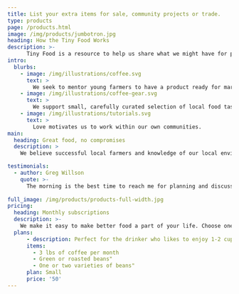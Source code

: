 ```yaml
---
title: List your extra items for sale, community projects or trade.
type: products
page: /products.html
image: /img/products/jumbotron.jpg
heading: How the Tiny Food Works
description: >-
      Tiny Food is a resource to help us share what we might have for projects and share labor and ideas in completing those projects well. 
intro:
  blurbs:
    - image: /img/illustrations/coffee.svg
      text: >
        We seek to mentor young farmers to have a product ready for market, and assist them in managing their small business to success. Please check the food hub page for your area or start one. You can contact us directly for questions.
    - image: /img/illustrations/coffee-gear.svg
      text: >
        We support small, carefully curated selection of local food tastes and cooking suggestions for every experience level.
    - image: /img/illustrations/tutorials.svg
      text: >
        Love motivates us to work within our own communities.
main:
  heading: Great food, no compromises
  description: >
    We believe successful local farmers and knowledge of our local environments are essetially woven togeter.

testimonials:
  - author: Greg Willson
    quote: >-
      The morning is the best time to reach me for planning and discussion assembly options for green building, thermal system design with water for passive greenhouse design is my big interest right now.
      
full_image: /img/products/products-full-width.jpg
pricing:
  heading: Monthly subscriptions
  description: >-
    We make it easy to make better food a part of your life. Choose one of Tiny Food's monthly plans to access at your doorstep weekly or every other week. Contact us about more details and payment info.
  plans:
      - description: Perfect for the drinker who likes to enjoy 1-2 cups per day.
      items:
        - 3 lbs of coffee per month
        - Green or roasted beans"
        - One or two varieties of beans"
      plan: Small
      price: '50'
---
```



